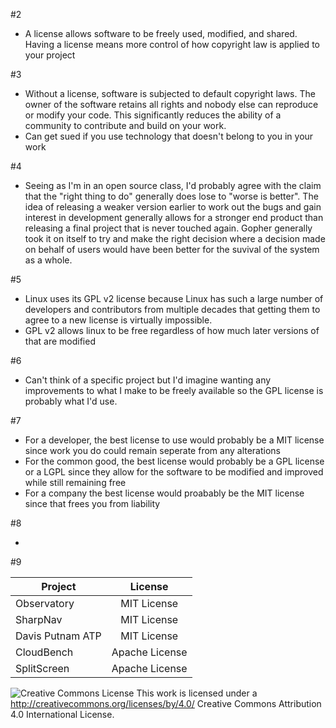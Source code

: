 #2
- A license allows software to be freely used, modified, and shared. Having a license means more control of how copyright law is applied to your project

#3

- Without a license, software is subjected to default copyright laws. The owner of the software retains all rights and nobody else can reproduce or modify your code. This significantly reduces the ability of a community to contribute and build on your work. 
- Can get sued if you use technology that doesn't belong to you in your work

#4

- Seeing as I'm in an open source class, I'd probably agree with the claim that the "right thing to do" generally does lose to "worse is better". The idea of releasing a weaker version earlier to work out the bugs and gain interest in development generally allows for a stronger end product than releasing a final project that is never touched again. Gopher generally took it on itself to try and make the right decision where a decision made on behalf of users would have been better for the suvival of the system as a whole. 

#5

- Linux uses its GPL v2 license because Linux has such a large number of developers and contributors from multiple decades that getting them to agree to a new license is virtually impossible. 
- GPL v2 allows linux to be free regardless of how much later versions of that are modified

#6

- Can't think of a specific project but I'd imagine wanting any improvements to what I make to be freely available so the GPL license is probably what I'd use.

#7

- For a developer, the best license to use would probably be a MIT license since work you do could remain seperate from any alterations
- For the common good, the best license would probably be a GPL license or a LGPL since they allow for the software to be modified and improved while still remaining free
- For a company the best license would proabably be the MIT license since that frees you from liability

#8 

- 

#9

| Project        | License        |
| -------------  |:-------------: | 
| Observatory    |  MIT License              | 
| SharpNav       |  MIT License              | 
| Davis Putnam ATP                |            MIT License    |
| CloudBench               |  Apache License              |
| SplitScreen               | Apache License                |


![Creative Commons License](https://i.creativecommons.org/l/by/4.0/88x31.png) This work is licensed under a http://creativecommons.org/licenses/by/4.0/ Creative Commons Attribution 4.0 International License.

